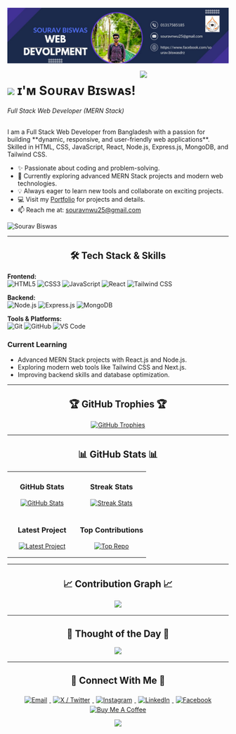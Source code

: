<!--Banner-->
![Sourav Biswas Banner](https://github.com/sagor233/sagor233/blob/c6bac0e9f69d1480b4ad123d6c80cfad4289b445/1751133602517.jpeg)

<!--Night Owl image-->
<div>
  <img align="right" width="40%" src="https://owlbertsio-resized.s3.amazonaws.com/Popper.psd.full.png">
</div>

<!--Header Name-->
# <img src="https://emojis.slackmojis.com/emojis/images/1531849430/4246/blob-sunglasses.gif?1531849430" width="30"/> ɪ'ᴍ Sᴏᴜʀᴀᴠ Bɪsᴡᴀs! 
*Full Stack Web Developer (MERN Stack)*  
<br /> 

<!--Start Intro-->               
<p align="left">
I am a Full Stack Web Developer from Bangladesh with a passion for building **dynamic, responsive, and user-friendly web applications**. Skilled in HTML, CSS, JavaScript, React, Node.js, Express.js, MongoDB, and Tailwind CSS.
</p>

- ✨ Passionate about coding and problem-solving.
- 🌱 Currently exploring advanced MERN Stack projects and modern web technologies.
- 💡 Always eager to learn new tools and collaborate on exciting projects.
- 💻 Visit my [Portfolio](https://sagor233.github.io/Portfolio/) for projects and details.
- 📫 Reach me at: [souravnwu25@gmail.com](mailto:souravnwu25@gmail.com)

<!--Profile Count Badge-->
<p align="left">
  <img src="https://komarev.com/ghpvc/?username=sagor233&label=Profile%20views&color=770677&style=for-the-badge&logo=star" alt="Sourav Biswas" style="padding-right:20px;" />
</p>

---

<!--Tech Stack Section-->       
<h2 align="center">🛠️ Tech Stack & Skills</h2> 

<p align="left">
  <!--Frontend-->
  <strong>Frontend:</strong><br>
  <img src="https://img.shields.io/badge/HTML5-E34F26?style=for-the-badge&logo=html5&logoColor=white" alt="HTML5"/>
  <img src="https://img.shields.io/badge/CSS3-1572B6?style=for-the-badge&logo=css3&logoColor=white" alt="CSS3"/>
  <img src="https://img.shields.io/badge/JavaScript-F7DF1E?style=for-the-badge&logo=javascript&logoColor=black" alt="JavaScript"/>
  <img src="https://img.shields.io/badge/React-61DAFB?style=for-the-badge&logo=react&logoColor=black" alt="React"/>
  <img src="https://img.shields.io/badge/TailwindCSS-38B2AC?style=for-the-badge&logo=tailwind-css&logoColor=white" alt="Tailwind CSS"/>
</p>

<p align="left">
  <!--Backend-->
  <strong>Backend:</strong><br>
  <img src="https://img.shields.io/badge/Node.js-43853D?style=for-the-badge&logo=node.js&logoColor=white" alt="Node.js"/>
  <img src="https://img.shields.io/badge/Express.js-404D59?style=for-the-badge" alt="Express.js"/>
  <img src="https://img.shields.io/badge/MongoDB-4EA94B?style=for-the-badge&logo=mongodb&logoColor=white" alt="MongoDB"/>
</p>

<p align="left">
  <!--Tools-->
  <strong>Tools & Platforms:</strong><br>
  <img src="https://img.shields.io/badge/Git-F05033?style=for-the-badge&logo=git&logoColor=white" alt="Git"/>
  <img src="https://img.shields.io/badge/GitHub-100000?style=for-the-badge&logo=github&logoColor=white" alt="GitHub"/>
  <img src="https://img.shields.io/badge/VS%20Code-0078D4?style=for-the-badge&logo=visual%20studio%20code&logoColor=white" alt="VS Code"/>
</p>

<h3 align="left">Current Learning</h3>
<ul align="left">
  <li>Advanced MERN Stack projects with React.js and Node.js.</li>
  <li>Exploring modern web tools like Tailwind CSS and Next.js.</li>
  <li>Improving backend skills and database optimization.</li>
</ul>

---

<!--Trophies Section-->   
<h2 align="center">🏆 GitHub Trophies 🏆</h2>
<p align="center">
  <a href="https://github.com/sagor233">
    <picture>
      <source media="(prefers-color-scheme: dark)" srcset="https://github-profile-trophy.vercel.app/?username=sagor233&no-bg=true&row=2&column=6&margin-w=20&margin-h=20&theme=monokai">
      <source media="(prefers-color-scheme: light)" srcset="https://github-profile-trophy.vercel.app/?username=sagor233&no-bg=true&row=2&column=6&margin-w=20&margin-h=20">
      <img alt="GitHub Trophies" src="https://github-profile-trophy.vercel.app/?username=sagor233&no-bg=true&no-frame=true&row=2&column=6&margin-w=20&margin-h=20">
    </picture>
  </a>
</p>

---

<!--GitHub Stats Table--> 
<h2 align="center">📊 GitHub Stats 📊</h2>

<table width="100%">
  <tr>
    <td width="50%">
      <h3 align="center"><strong>GitHub Stats</strong></h3>
      <p align="center">
        <a href="https://github.com/sagor233">
          <img align="center" src="https://github-readme-stats.vercel.app/api?username=sagor233&count_private=true&show_icons=true&theme=nightowl" alt="GitHub Stats" />
        </a>
      </p>
    </td>
    <td width="50%">
      <h3 align="center"><strong>Streak Stats</strong></h3>
      <p align="center">
        <a href="https://github.com/sagor233">
          <img align="center" src="https://streak-stats.demolab.com?user=sagor233&theme=nightowl" alt="Streak Stats" />
        </a>
      </p>
    </td>
  </tr>
  <tr>
    <td width="50%">
      <h3 align="center"><strong>Latest Project</strong></h3>
      <p align="center">
        <a href="https://github.com/sagor233/Assienment2">
          <img align="center" width="470" src="https://github-readme-stats.vercel.app/api/pin/?username=sagor233&repo=Assienment2&theme=nightowl" alt="Latest Project" />
        </a>
      </p>
    </td>
    <td width="50%">
      <h3 align="center"><strong>Top Contributions</strong></h3>
      <p align="center">
        <a href="https://github.com/sagor233">
          <img align="center" src="https://github-contributor-stats.vercel.app/api?username=sagor233&limit=2&theme=nightowl" alt="Top Repo" />
        </a>
      </p>
    </td>
  </tr>
</table>

---

<!--Contribution Graph-->
<h2 align="center">📈 Contribution Graph 📈</h2>
<div align="center">
    <img src="https://github-readme-activity-graph.vercel.app/graph?username=sagor233&bg_color=220a28&color=ffffff&line=c56a90&point=ffeb95&area=false" border-radius="15">
</div>

---

<!--Dynamic Quote card-->
<h2 align="center">🌟 Thought of the Day 🌟</h2>
<p align="center">
    <img src="https://readme-daily-quotes.vercel.app/api?author=Eleanor%20Roosevelt&quote=Happiness%20is%20not%20a%20goal...it's%20a%20by-product%20of%20a%20life%20well%20lived.&theme=dark&bg_color=220a28&author_color=ffeb95&accent_color=c56a90">
</p>

---

<!--Contact Section--> 
<!--Contact Section--> 
<h2 align="center">🤝 Connect With Me 🤝 </h2>
<div align="center">

  <!-- Email -->
  <a href="mailto:souravnwu25@gmail.com" target="_blank">
    <img src="https://cdn-icons-png.flaticon.com/512/732/732200.png" width=50 height=50 alt="Email" style="margin:5px;" />
  </a>

  <!-- X / Twitter -->
  <a href="https://x.com/sourav_biswas" target="_blank">
    <img src="https://cdn-icons-png.flaticon.com/512/733/733579.png" width=50 height=50 alt="X / Twitter" style="margin:5px;" />
  </a>

  <!-- Instagram -->
  <a href="https://www.instagram.com/sourav_biswas" target="_blank">
    <img src="https://cdn-icons-png.flaticon.com/512/2111/2111463.png" width=50 height=50 alt="Instagram" style="margin:5px;" />
  </a>

  <!-- LinkedIn -->
  <a href="https://www.linkedin.com/in/sourav-biswas-dev" target="_blank">
    <img src="https://cdn-icons-png.flaticon.com/512/145/145807.png" width=50 height=50 alt="LinkedIn" style="margin:5px;" />
  </a>

  <!-- Facebook -->
  <a href="https://www.facebook.com/sourav.biswasdrz" target="_blank">
    <img src="https://cdn-icons-png.flaticon.com/512/733/733547.png" width=50 height=50 alt="Facebook" style="margin:5px;" />
  </a>

</div>

<!--Buy me a coffee-->
<div align="center">
  <a href="https://www.buymeacoffee.com/SouravBiswas" target="_blank">
    <img src="https://cdn.buymeacoffee.com/buttons/v2/default-yellow.png" alt="Buy Me A Coffee" style="height: 40px !important;width: 200px !important;" >
  </a>
</div>


<!--Footer--> 
<p align="center">
  <img src="https://capsule-render.vercel.app/api?type=waving&color=gradient&height=65&section=footer"/>
</p>
